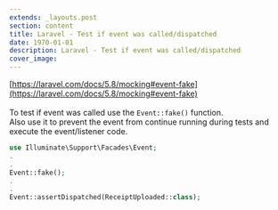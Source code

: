 ```yaml
---
extends: _layouts.post
section: content
title: Laravel - Test if event was called/dispatched
date: 1970-01-01
description: Laravel - Test if event was called/dispatched
cover_image: 
---
```


[https://laravel.com/docs/5.8/mocking#event-fake](https://laravel.com/docs/5.8/mocking#event-fake)
<br><br>
To test if event was called use the `Event::fake()` function.<br>
Also use it to prevent the event from continue running during tests and 
execute the event/listener code. 
```php
use Illuminate\Support\Facades\Event;
.
.
Event::fake();
.
.
Event::assertDispatched(ReceiptUploaded::class);
```